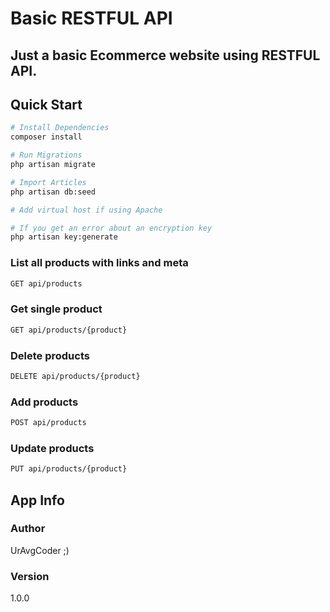 # Basic RESTFUL API
## Just a basic Ecommerce website using RESTFUL API.

## Quick Start

``` bash
# Install Dependencies
composer install

# Run Migrations
php artisan migrate

# Import Articles
php artisan db:seed

# Add virtual host if using Apache

# If you get an error about an encryption key
php artisan key:generate

```
### List all products with links and meta
``` bash
GET api/products
```

### Get single product
``` bash
GET api/products/{product}
```

### Delete products
``` bash
DELETE api/products/{product}
```

### Add products
``` bash
POST api/products
```

### Update products
``` bash
PUT api/products/{product}
```

## App Info

### Author

UrAvgCoder ;)

### Version

1.0.0
